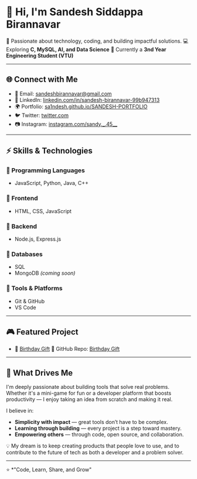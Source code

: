 # 👋 Hi, I'm Sandesh Siddappa Birannavar

🚀 Passionate about technology, coding, and building impactful solutions.
💻 Exploring **C, MySQL, AI, and Data Science**
📘 Currently a **3nd Year Engineering Student (VTU)**

---

## 🌐 Connect with Me

* 📧 Email: [sandeshbirannavar@gmail.com](mailto:sandeshbirannavar@gmail.com)
* 💼 LinkedIn: [linkedin.com/in/sandesh-birannavar-99b947313](https://www.linkedin.com/in/sandesh-birannavar-99b947313)
* 🌍 Portfolio: [sa1ndesh.github.io/SANDESH-PORTFOLIO](https://sa1ndesh.github.io/SANDESH-PORTFOLIO/)
* 🐦 Twitter: [twitter.com](https://x.com/home)
* 📷 Instagram: [instagram.com/sandy.\_.45\_\_](https://www.instagram.com/sandy._.45__?igsh=bDdtcTI5YWFhczY5)

---

## ⚡ Skills & Technologies

### 🔹 Programming Languages

* JavaScript, Python, Java, C++

### 🔹 Frontend

* HTML, CSS, JavaScript

### 🔹 Backend

* Node.js, Express.js

### 🔹 Databases

* SQL
* MongoDB *(coming soon)*

### 🔹 Tools & Platforms

* Git & GitHub
* VS Code

---

## 🎮 Featured Project

* 🎉 [Birthday Gift](https://sa1ndesh.github.io/Birthday_gift/)
  🔗 GitHub Repo: [Birthday Gift](https://github.com/Sa1ndesh/Birthday_gift)

---

## 🌟 What Drives Me

I'm deeply passionate about building tools that solve real problems.
Whether it's a mini-game for fun or a developer platform that boosts productivity — I enjoy taking an idea from scratch and making it real.

I believe in:

* **Simplicity with impact** — great tools don’t have to be complex.
* **Learning through building** — every project is a step toward mastery.
* **Empowering others** — through code, open source, and collaboration.

💡 My dream is to keep creating products that people love to use, and to contribute to the future of tech as both a developer and a problem solver.

---

⭐️ \*"Code, Learn, Share, and Grow"
